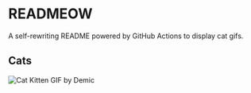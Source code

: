 # READMEOW

A self-rewriting README powered by GitHub Actions to display cat gifs.

## Cats

![Cat Kitten GIF by Demic](https://media4.giphy.com/media/3oriO0OEd9QIDdllqo/200.gif?cid=9acd02dagd0n0pt6ajswuh0mci28o7vfx1ymcpsbv7071r20&ep=v1_gifs_search&rid=200.gif&ct=g)
